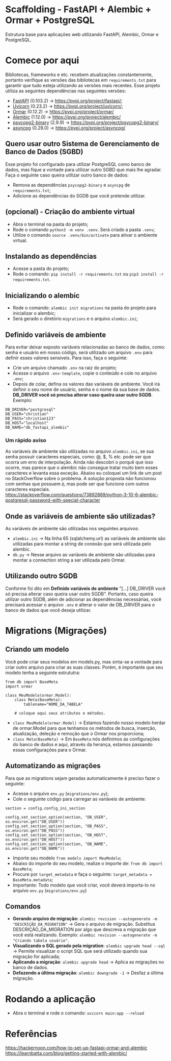 # Scaffolding - FastAPI + Alembic + Ormar + PostgreSQL

Estrutura base para aplicações web utilizando FastAPI, Alembic, Ormar e PostgreSQL.

# Comece por aqui

Bibliotecas, frameworks e etc. recebem atualizações constantemente, portanto verifique as versões das bibliotecas em `requirements.txt` para garantir que tudo esteja utilizando as versões mais recentes.
Esse projeto utiliza as seguintes dependências nas seguintes versões:
- [FastAPI](https://fastapi.tiangolo.com/) (0.103.2) -> https://pypi.org/project/fastapi/;
- [Uvicorn](https://www.uvicorn.org/) (0.23.2) -> https://pypi.org/project/uvicorn/;
- [Ormar](https://pypi.org/project/ormar/) (0.12.2) -> https://pypi.org/project/ormar/
- [Alembic](https://alembic.sqlalchemy.org/en/latest/) (1.12.0) -> https://pypi.org/project/alembic/
- [psycopg2-binary](https://www.psycopg.org/docs/install.html) (2.9.9) -> https://pypi.org/project/psycopg2-binary/
- [asyncpg](https://github.com/MagicStack/asyncpg) (0.28.0) -> https://pypi.org/project/asyncpg/

## Quero usar outro Sistema de Gerenciamento de Banco de Dados (SGBD)

Esse projeto foi configurado para utilizar PostgreSQL como banco de dados, mas fique a vontade para utilizar outro SGBD que mais lhe agradar. Faça o seguinte caso queira utilizar outro banco de dados:
- Remova as dependências `psycopg2-binary` e `asyncpg` de `requirements.txt`;
- Adicione as dependências do SGDB que você pretende utilizar.

## (opcional) - Criação do ambiente virtual

- Abra o terminal na pasta do projeto;
- Rode o comando `python3 -m venv .venv`. Será criado a pasta `.venv`;
- Utilize o comando `source .venv/bin/activate` para ativar o ambiente virtual.

## Instalando as dependências
- Acesse a pasta do projeto;
- Rode o comando: `pip install -r requirements.txt` ou `pip3 install -r requirements.txt`.

## Inicializando o alembic
- Rode o comando: `alembic init migrations` na pasta do projeto para inicializar o alembic;
- Será gerado o diretório `migrations` e o arquivo `alembic.ini`;

## Definido variáveis de ambiente
Para evitar deixar exposto variáveis relacionadas ao banco de dados, como: senha e usuário em nosso código, será utilizado um arquivo `.env` para definir esses valores sensíveis. Para isso, faça o seguinte:
- Crie um arquivo chamado `.env` na raiz do projeto;
- Acesse o arquivo `.env-template`, copie o conteúdo e cole no arquivo `.env`;
- Depois de colar, defina os valores das variáveis de ambiente. Você irá definir o seu nome de usuário, senha e o nome da sua base de dados. **DB_DRIVER você só precisa alterar caso queira usar outro SGDB**. Exemplo:
```
DB_DRIVER="postgresql"
DB_USER="christian"
DB_PASS="christian123"
DB_HOST="localhost"
DB_NAME="db_fastapi_alembic"
```
### Um rápido aviso
As variáveis de ambiente são utilizadas no arquivo `alembic.ini`, se sua senha possuir caracteres especiais, como: @, $, % etc. pode ser que ocorra um erro de interpolação. Ainda não descobri o porquê que isso ocorre, mas parece que o alembic não consegue tratar muito bem esses caracteres e levanta essa exceção. Abaixo eu coloquei um link de um post no StackOverflow sobre o problema. A solução proposta não funcionou com senhas que possuem `@`, mas pode ser que funcione com outros caracteres especiais.
https://stackoverflow.com/questions/73892869/python-3-10-6-alembic-postgresql-password-with-special-character

## Onde as variáveis de ambiente são utilizadas?
As variáveis de ambiente são utilizadas nos seguintes arquivos:
- `alembic.ini` -> Na linha 65 (sqlalchemy.url) as variáveis de ambiente são utilizadas para montar a string de conexão que será utilizada pelo alembic.
- `db.py` -> Nesse arquivo as variáveis de ambiente são utilizadas para montar a connection string a ser utilizada pelo Ormar.

## Utilizando outro SGDB
Conforme foi dito em **Definido variáveis de ambiente** "[...] DB_DRIVER você só precisa alterar caso queira usar outro SGDB". Portanto, caso queira utilizar outro SGDB, além de adicionar as dependências necessárias, você precisará acessar o arquivo `.env` e alterar o valor de DB_DRIVER para o banco de dados que você deseja utilizar.

# Migrations (Migrações)

## Criando um modelo
Você pode criar seus modelos em models.py, mas sinta-se a vontade para criar outro arquivo para criar as suas classes. Porém, é importante que seu modelo tenha a seguinte estrututra:
```
from db import BaseMeta 
import ormar

class MeuModelo(ormar.Model):
    class Meta(BaseMeta):
        tablename="NOME_DA_TABELA"

    # coloque aqui seus atributos e métodos.
```
- `class MeuModelo(ormar.Model)` -> Estamos fazendo nosso modelo herdar de ormar.Model para que tenhamos os métodos de busca, inserção, atualização, deleção e remoção que o Ormar nos proporciona;
- `class Meta(BaseMeta)` -> Em `BaseMeta` nós definimos as configurações do banco de dados e aqui, através da herança, estamos passando essas configurações para o Ormar.

## Automatizando as migrações
Para que as migrations sejam geradas automaticamente é preciso fazer o seguinte:
- Acesse o arquivo `env.py` (`migrations/env.py`);
- Cole o seguinte código para carregar as variáveis de ambiente:
```
section = config.config_ini_section

config.set_section_option(section, "DB_USER", os.environ.get("DB_USER"))
config.set_section_option(section, "DB_PASS", os.environ.get("DB_PASS"))
config.set_section_option(section, "DB_HOST", os.environ.get("DB_HOST"))
config.set_section_option(section, "DB_NAME", os.environ.get("DB_NAME"))
```
- Importe seu modelo `from models import MeuModelo`;
- Abaixo do importe do seu modelo, realize o importe de: `from db import BaseMeta`;
- Procure por `target_metadata` e faça o seguinte: `target_metadata = BaseMeta.metadata`;
- Importante: Todo modelo que você criar, você deverá importa-lo no arquivo `env.py` (`migrations/env.py`)

## Comandos

- **Gerando arquivo de migração:** `alembic revision --autogenerate -m "DESCRIÇÃO_DA_MIGRATION"` -> Gera o arquivo de migração. Substitua DESCRIÇÃO_DA_MIGRATION por algo que descreva a migração que você está realizando. Exemplo: `alembic revision --autogenerate -m "Criando tabela usuário"`.
- **Visualizando o SQL gerado pela migration**: `alembic upgrade head --sql` -> Permite visualizar o script SQL que será utilizado quando sua migração for aplicada;
- **Aplicando a migração**: `alembic upgrade head` -> Aplica as migrações no banco de dados.
- **Defazendo a última migração**: `alembic downgrade -1` -> Desfaz a última migração.

# Rodando a aplicação
- Abra o terminal e rode o comando: `uvicorn main:app --reload`

# Referências

https://hackernoon.com/how-to-set-up-fastapi-ormar-and-alembic
https://learnbatta.com/blog/getting-started-with-alembic/


